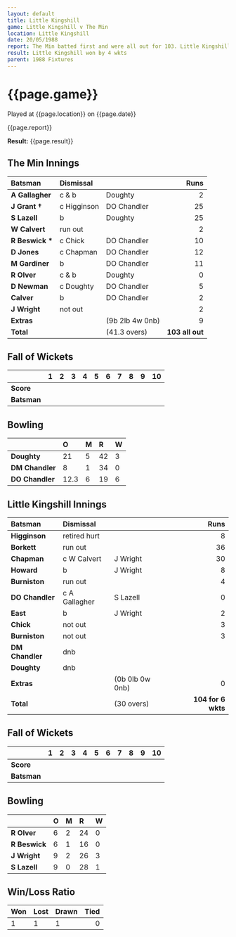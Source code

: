 ```yaml
---
layout: default
title: Little Kingshill
game: Little Kingshill v The Min
location: Little Kingshill
date: 20/05/1988
report: The Min batted first and were all out for 103. Little Kingshill made 104 for 6 wkts in reply
result: Little Kingshill won by 4 wkts
parent: 1988 Fixtures
---
```


# {{page.game}}

Played at {{page.location}} on {{page.date}}

{{page.report}}

**Result:** {{page.result}}

## The Min Innings

| Batsman | Dismissal |  | Runs |
|:---|:---|---|---:|
| **A Gallagher** | c & b | Doughty | 2 | 
| **J Grant &#8224;** | c Higginson | DO Chandler | 25 | 
| **S Lazell** | b | Doughty | 25 | 
| **W Calvert** | run out |  | 2 | 
| **R Beswick &#42;** | c Chick | DO Chandler | 10 | 
| **D Jones** | c Chapman | DO Chandler | 12 | 
| **M Gardiner** | b | DO Chandler | 11 | 
| **R Olver** | c & b | Doughty | 0 | 
| **D Newman** | c Doughty | DO Chandler | 5| 
| **Calver** | b | DO Chandler | 2 | 
| **J Wright** | not out |  | 2 | 
| **Extras** | | (9b 2lb 4w 0nb) | 9 | 
| **Total** | | (41.3 overs) | **103 all out** | 

## Fall of Wickets

| | 1 | 2 | 3 | 4 | 5 | 6 | 7 | 8 | 9 | 10 |
|---|:---:|:---:|:---:|:---:|:---:|:---:|:---:|:---:|:---:|:---:|
| **Score** |  |  |  |  |  |  |  |  |  |  |
| **Batsman** |  |  |  |  |  |  |  |  |  |  |

## Bowling

| | O | M | R | W |
|---|:---|:---|:---|:---|
| **Doughty** | 21 | 5 | 42 | 3 | 
| **DM Chandler** | 8 | 1 | 34 | 0 | 
| **DO Chandler** | 12.3 | 6 | 19 | 6 | 

## Little Kingshill Innings

| Batsman | Dismissal |  | Runs |
|:---|:---|---|---:|
| **Higginson** | retired hurt |  | 8 | 
| **Borkett** | run out |   | 36 | 
| **Chapman** | c W Calvert | J Wright | 30 | 
| **Howard** | b | J Wright | 8 | 
| **Burniston** | run out |  | 4 | 
| **DO Chandler** | c A Gallagher | S Lazell | 0 |
| **East** | b | J Wright | 2 | 
| **Chick** | not out |  | 3 |
| **Burniston** | not out |  | 3 | 
| **DM Chandler** | dnb |  |  | 
| **Doughty** | dnb |  |  |
| **Extras** | | (0b 0lb 0w 0nb) | 0 | 
| **Total** | | (30 overs) | **104 for 6 wkts** | 

## Fall of Wickets

| | 1 | 2 | 3 | 4 | 5 | 6 | 7 | 8 | 9 | 10 |
|---|:---:|:---:|:---:|:---:|:---:|:---:|:---:|:---:|:---:|:---:|
| **Score** |  |  |  |  |  |  |  |  |  |  |
| **Batsman** |  |  |  |  |  |  |  |  |  |  |

## Bowling

| | O | M | R | W |
|---|:---|:---|:---|:---|
| **R Olver** | 6 | 2 | 24 | 0 | 
| **R Beswick** | 6 | 1 | 16 | 0 | 
| **J Wright** | 9 | 2 | 26 | 3 | 
| **S Lazell** | 9 | 0 | 28 | 1 | 

## Win/Loss Ratio

| Won | Lost | Drawn | Tied |
|:---|:---|:---|---:|
| 1 | 1 | 1 | 0 |